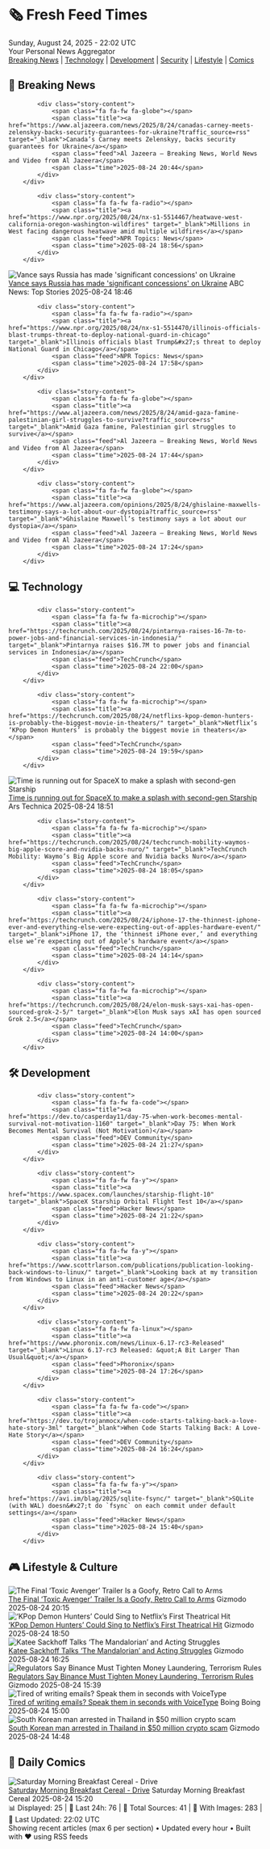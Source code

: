 <!-- Processing 54 RSS feeds at 2025-08-24 22:01:51 UTC -->
<!-- Processing: XKCD -->
<!-- Processing: Saturday Morning Breakfast Cereal -->
<!-- Processing: Garfield -->
<!-- Processing: Dilbert -->
<!-- Processing: Girl Genius -->
<!-- Processing: Dinosaur Comics -->
<!-- Processing: CNN Breaking News -->
<!-- Processing: CBC News -->
<!-- Error processing https://rss.cbc.ca/lineup/topstories.xml: The read operation timed out -->
<!-- Processing: ABC News Breaking -->
<!-- Processing: NBC News Breaking -->
<!-- Processing: Guardian World News -->
<!-- Processing: Sky News World -->
<!-- Processing: TechCrunch -->
<!-- Processing: O'Reilly Radar -->
<!-- Processing: Hacker News -->
<!-- Processing: Dev.to -->
<!-- Processing: StackOverflow Blog -->
<!-- Processing: DistroWatch -->
<!-- Processing: Ubuntu Blog -->
<!-- Processing: GitHub Blog -->
<!-- Processing: GitLab Blog -->
<!-- Processing: DZone -->
<!-- Processing: Gizmodo -->
<!-- Processing: Kotaku -->
<!-- Processing: Boing Boing -->
<!-- Processing: Krebs on Security -->
<!-- Generated 5 new posts out of 26 feeds processed -->
<div class="newspaper-header">
    <h1 class="newspaper-title">🗞️ Fresh Feed Times</h1>
    <div class="newspaper-date">Sunday, August 24, 2025 - 22:02 UTC</div>
    <div class="newspaper-subtitle">Your Personal News Aggregator</div>
</div>

<div class="newspaper-nav">
    <a href="#breaking">Breaking News</a> |
    <a href="#tech">Technology</a> |
    <a href="#dev">Development</a> |
    <a href="#security">Security</a> |
    <a href="#lifestyle">Lifestyle</a> |
    <a href="#webcomics">Comics</a>
</div>

<div class="news-section breaking-news" id="breaking">
<h2 class="section-header">🚨 Breaking News</h2>
<div class="stories-container">
<div class="story">
            
            <div class="story-content">
                <span class="fa fa-fw fa-globe"></span>
                <span class="title"><a href="https://www.aljazeera.com/news/2025/8/24/canadas-carney-meets-zelenskyy-backs-security-guarantees-for-ukraine?traffic_source=rss" target="_blank">Canada’s Carney meets Zelenskyy, backs security guarantees for Ukraine</a></span>
                <span class="feed">Al Jazeera – Breaking News, World News and Video from Al Jazeera</span>
                <span class="time">2025-08-24 20:44</span>
            </div>
        </div>
<div class="story">
            
            <div class="story-content">
                <span class="fa fa-fw fa-radio"></span>
                <span class="title"><a href="https://www.npr.org/2025/08/24/nx-s1-5514467/heatwave-west-california-oregon-washington-wildfires" target="_blank">Millions in West facing dangerous heatwave amid multiple wildfires</a></span>
                <span class="feed">NPR Topics: News</span>
                <span class="time">2025-08-24 18:56</span>
            </div>
        </div>
<div class="story">
            <img src="https://s.abcnews.com/images/US/donald-trump-30-epa-gmh-250822_1755889583796_hpMain_4x3t_384.jpg" alt="Vance says Russia has made &#x27;significant concessions&#x27; on Ukraine" class="story-image" loading="lazy" onerror="this.style.display='none'">
            <div class="story-content">
                <span class="fa fa-fw fa-tv"></span>
                <span class="title"><a href="https://abcnews.go.com/Politics/vance-russia-made-significant-concessions-ukraine/story?id=124934139" target="_blank">Vance says Russia has made &#x27;significant concessions&#x27; on Ukraine</a></span>
                <span class="feed">ABC News: Top Stories</span>
                <span class="time">2025-08-24 18:46</span>
            </div>
        </div>
<div class="story">
            
            <div class="story-content">
                <span class="fa fa-fw fa-radio"></span>
                <span class="title"><a href="https://www.npr.org/2025/08/24/nx-s1-5514470/illinois-officials-blast-trumps-threat-to-deploy-national-guard-in-chicago" target="_blank">Illinois officials blast Trump&#x27;s threat to deploy National Guard in Chicago</a></span>
                <span class="feed">NPR Topics: News</span>
                <span class="time">2025-08-24 17:58</span>
            </div>
        </div>
<div class="story">
            
            <div class="story-content">
                <span class="fa fa-fw fa-globe"></span>
                <span class="title"><a href="https://www.aljazeera.com/news/2025/8/24/amid-gaza-famine-palestinian-girl-struggles-to-survive?traffic_source=rss" target="_blank">Amid Gaza famine, Palestinian girl struggles to survive</a></span>
                <span class="feed">Al Jazeera – Breaking News, World News and Video from Al Jazeera</span>
                <span class="time">2025-08-24 17:44</span>
            </div>
        </div>
<div class="story">
            
            <div class="story-content">
                <span class="fa fa-fw fa-globe"></span>
                <span class="title"><a href="https://www.aljazeera.com/opinions/2025/8/24/ghislaine-maxwells-testimony-says-a-lot-about-our-dystopia?traffic_source=rss" target="_blank">Ghislaine Maxwell’s testimony says a lot about our dystopia</a></span>
                <span class="feed">Al Jazeera – Breaking News, World News and Video from Al Jazeera</span>
                <span class="time">2025-08-24 17:24</span>
            </div>
        </div>
</div>
</div>
<div class="news-section tech-news" id="tech">
<h2 class="section-header">💻 Technology</h2>
<div class="stories-container">
<div class="story">
            
            <div class="story-content">
                <span class="fa fa-fw fa-microchip"></span>
                <span class="title"><a href="https://techcrunch.com/2025/08/24/pintarnya-raises-16-7m-to-power-jobs-and-financial-services-in-indonesia/" target="_blank">Pintarnya raises $16.7M to power jobs and financial services in Indonesia</a></span>
                <span class="feed">TechCrunch</span>
                <span class="time">2025-08-24 22:00</span>
            </div>
        </div>
<div class="story">
            
            <div class="story-content">
                <span class="fa fa-fw fa-microchip"></span>
                <span class="title"><a href="https://techcrunch.com/2025/08/24/netflixs-kpop-demon-hunters-is-probably-the-biggest-movie-in-theaters/" target="_blank">Netflix’s ‘KPop Demon Hunters’ is probably the biggest movie in theaters</a></span>
                <span class="feed">TechCrunch</span>
                <span class="time">2025-08-24 19:59</span>
            </div>
        </div>
<div class="story">
            <img src="https://cdn.arstechnica.net/wp-content/uploads/2025/08/IMG_4815-500x500.jpg" alt="Time is running out for SpaceX to make a splash with second-gen Starship" class="story-image" loading="lazy" onerror="this.style.display='none'">
            <div class="story-content">
                <span class="fa fa-fw fa-cog"></span>
                <span class="title"><a href="https://arstechnica.com/space/2025/08/whats-the-goal-of-spacexs-10th-starship-test-flight-right-the-ship/" target="_blank">Time is running out for SpaceX to make a splash with second-gen Starship</a></span>
                <span class="feed">Ars Technica</span>
                <span class="time">2025-08-24 18:51</span>
            </div>
        </div>
<div class="story">
            
            <div class="story-content">
                <span class="fa fa-fw fa-microchip"></span>
                <span class="title"><a href="https://techcrunch.com/2025/08/24/techcrunch-mobility-waymos-big-apple-score-and-nvidia-backs-nuro/" target="_blank">TechCrunch Mobility: Waymo’s Big Apple score and Nvidia backs Nuro</a></span>
                <span class="feed">TechCrunch</span>
                <span class="time">2025-08-24 18:05</span>
            </div>
        </div>
<div class="story">
            
            <div class="story-content">
                <span class="fa fa-fw fa-microchip"></span>
                <span class="title"><a href="https://techcrunch.com/2025/08/24/iphone-17-the-thinnest-iphone-ever-and-everything-else-were-expecting-out-of-apples-hardware-event/" target="_blank">iPhone 17, the ‘thinnest iPhone ever,’ and everything else we’re expecting out of Apple’s hardware event</a></span>
                <span class="feed">TechCrunch</span>
                <span class="time">2025-08-24 14:14</span>
            </div>
        </div>
<div class="story">
            
            <div class="story-content">
                <span class="fa fa-fw fa-microchip"></span>
                <span class="title"><a href="https://techcrunch.com/2025/08/24/elon-musk-says-xai-has-open-sourced-grok-2-5/" target="_blank">Elon Musk says xAI has open sourced Grok 2.5</a></span>
                <span class="feed">TechCrunch</span>
                <span class="time">2025-08-24 14:00</span>
            </div>
        </div>
</div>
</div>
<div class="news-section dev-news" id="dev">
<h2 class="section-header">🛠️ Development</h2>
<div class="stories-container">
<div class="story">
            
            <div class="story-content">
                <span class="fa fa-fw fa-code"></span>
                <span class="title"><a href="https://dev.to/casperday11/day-75-when-work-becomes-mental-survival-not-motivation-1160" target="_blank">Day 75: When Work Becomes Mental Survival (Not Motivation)</a></span>
                <span class="feed">DEV Community</span>
                <span class="time">2025-08-24 21:27</span>
            </div>
        </div>
<div class="story">
            
            <div class="story-content">
                <span class="fa fa-fw fa-y"></span>
                <span class="title"><a href="https://www.spacex.com/launches/starship-flight-10" target="_blank">SpaceX Starship Orbital Flight Test 10</a></span>
                <span class="feed">Hacker News</span>
                <span class="time">2025-08-24 21:22</span>
            </div>
        </div>
<div class="story">
            
            <div class="story-content">
                <span class="fa fa-fw fa-y"></span>
                <span class="title"><a href="https://www.scottrlarson.com/publications/publication-looking-back-windows-to-linux/" target="_blank">Looking back at my transition from Windows to Linux in an anti-customer age</a></span>
                <span class="feed">Hacker News</span>
                <span class="time">2025-08-24 20:22</span>
            </div>
        </div>
<div class="story">
            
            <div class="story-content">
                <span class="fa fa-fw fa-linux"></span>
                <span class="title"><a href="https://www.phoronix.com/news/Linux-6.17-rc3-Released" target="_blank">Linux 6.17-rc3 Released: &quot;A Bit Larger Than Usual&quot;</a></span>
                <span class="feed">Phoronix</span>
                <span class="time">2025-08-24 17:26</span>
            </div>
        </div>
<div class="story">
            
            <div class="story-content">
                <span class="fa fa-fw fa-code"></span>
                <span class="title"><a href="https://dev.to/trojanmocx/when-code-starts-talking-back-a-love-hate-story-3ml" target="_blank">When Code Starts Talking Back: A Love-Hate Story</a></span>
                <span class="feed">DEV Community</span>
                <span class="time">2025-08-24 16:24</span>
            </div>
        </div>
<div class="story">
            
            <div class="story-content">
                <span class="fa fa-fw fa-y"></span>
                <span class="title"><a href="https://avi.im/blag/2025/sqlite-fsync/" target="_blank">SQLite (with WAL) doesn&#x27;t do `fsync` on each commit under default settings</a></span>
                <span class="feed">Hacker News</span>
                <span class="time">2025-08-24 15:40</span>
            </div>
        </div>
</div>
</div>
<div class="news-section lifestyle-news" id="lifestyle">
<h2 class="section-header">🎮 Lifestyle & Culture</h2>
<div class="stories-container">
<div class="story">
            <img src="https://gizmodo.com/app/uploads/2025/08/THE-TOXIC-AVENGER_9-2.jpg" alt="The Final ‘Toxic Avenger’ Trailer Is a Goofy, Retro Call to Arms" class="story-image" loading="lazy" onerror="this.style.display='none'">
            <div class="story-content">
                <span class="fa fa-fw fa-computer"></span>
                <span class="title"><a href="https://gizmodo.com/the-final-toxic-avenger-trailer-is-a-goofy-retro-call-to-arms-2000647305" target="_blank">The Final ‘Toxic Avenger’ Trailer Is a Goofy, Retro Call to Arms</a></span>
                <span class="feed">Gizmodo</span>
                <span class="time">2025-08-24 20:15</span>
            </div>
        </div>
<div class="story">
            <img src="https://gizmodo.com/app/uploads/2025/08/kpop-demon-hunters-netflix.jpg" alt="‘KPop Demon Hunters’ Could Sing to Netflix’s First Theatrical Hit" class="story-image" loading="lazy" onerror="this.style.display='none'">
            <div class="story-content">
                <span class="fa fa-fw fa-computer"></span>
                <span class="title"><a href="https://gizmodo.com/kpop-demon-hunters-could-sing-to-netflixs-first-theatrical-hit-2000647379" target="_blank">‘KPop Demon Hunters’ Could Sing to Netflix’s First Theatrical Hit</a></span>
                <span class="feed">Gizmodo</span>
                <span class="time">2025-08-24 18:50</span>
            </div>
        </div>
<div class="story">
            <img src="https://gizmodo.com/app/uploads/2025/08/bokatan-mandalorian.jpg" alt="Katee Sackhoff Talks ‘The Mandalorian’ and Acting Struggles" class="story-image" loading="lazy" onerror="this.style.display='none'">
            <div class="story-content">
                <span class="fa fa-fw fa-computer"></span>
                <span class="title"><a href="https://gizmodo.com/katee-sackhoff-the-mandalorian-bo-katan-2000647302" target="_blank">Katee Sackhoff Talks ‘The Mandalorian’ and Acting Struggles</a></span>
                <span class="feed">Gizmodo</span>
                <span class="time">2025-08-24 16:25</span>
            </div>
        </div>
<div class="story">
            <img src="https://gizmodo.com/app/uploads/2022/08/14056498d580cb8bf8c2e0f3f0c6ba01.jpg" alt="Regulators Say Binance Must Tighten Money Laundering, Terrorism Rules" class="story-image" loading="lazy" onerror="this.style.display='none'">
            <div class="story-content">
                <span class="fa fa-fw fa-computer"></span>
                <span class="title"><a href="https://gizmodo.com/binance-australia-terrorism-2000647295" target="_blank">Regulators Say Binance Must Tighten Money Laundering, Terrorism Rules</a></span>
                <span class="feed">Gizmodo</span>
                <span class="time">2025-08-24 15:39</span>
            </div>
        </div>
<div class="story">
            <img src="https://i0.wp.com/boingboing.net/wp-content/uploads/2025/08/VoiceType-AI-Voice-to-Text.jpg?fit=2250%2C1500&amp;quality=60&amp;ssl=1" alt="Tired of writing emails? Speak them in seconds with VoiceType" class="story-image" loading="lazy" onerror="this.style.display='none'">
            <div class="story-content">
                <span class="fa fa-fw fa-arrow-right"></span>
                <span class="title"><a href="https://boingboing.net/2025/08/24/tired-of-writing-emails-speak-them-in-seconds-with-voicetype.html" target="_blank">Tired of writing emails? Speak them in seconds with VoiceType</a></span>
                <span class="feed">Boing Boing</span>
                <span class="time">2025-08-24 15:00</span>
            </div>
        </div>
<div class="story">
            <img src="https://gizmodo.com/app/uploads/2022/06/94d1a3b9f59f1c0c002864e8defbca1b.jpg" alt="South Korean man arrested in Thailand in $50 million crypto scam" class="story-image" loading="lazy" onerror="this.style.display='none'">
            <div class="story-content">
                <span class="fa fa-fw fa-computer"></span>
                <span class="title"><a href="https://gizmodo.com/south-korean-man-50-million-crypto-scam-2000647369" target="_blank">South Korean man arrested in Thailand in $50 million crypto scam</a></span>
                <span class="feed">Gizmodo</span>
                <span class="time">2025-08-24 14:48</span>
            </div>
        </div>
</div>
</div>
<div class="news-section webcomics-section" id="webcomics">
<h2 class="section-header">🎨 Daily Comics</h2>
<div class="stories-container">
<div class="story">
            <img src="https://www.smbc-comics.com/comics/1755734186-20250824.png" alt="Saturday Morning Breakfast Cereal - Drive" class="story-image" loading="lazy" onerror="this.style.display='none'">
            <div class="story-content">
                <span class="fa fa-fw fa-smile"></span>
                <span class="title"><a href="https://www.smbc-comics.com/comic/drive" target="_blank">Saturday Morning Breakfast Cereal - Drive</a></span>
                <span class="feed">Saturday Morning Breakfast Cereal</span>
                <span class="time">2025-08-24 15:20</span>
            </div>
        </div>
</div>
</div>

<div class="newspaper-footer">
    <div class="stats">
        📊 Displayed: 25 | 📅 Last 24h: 76 | 📡 Total Sources: 41 | 📸 With Images: 283 |
        🔄 Last Updated: 22:02 UTC
    </div>
    <div class="footer-note">
        Showing recent articles (max 6 per section) • Updated every hour • Built with ❤️ using RSS feeds
    </div>
</div>
